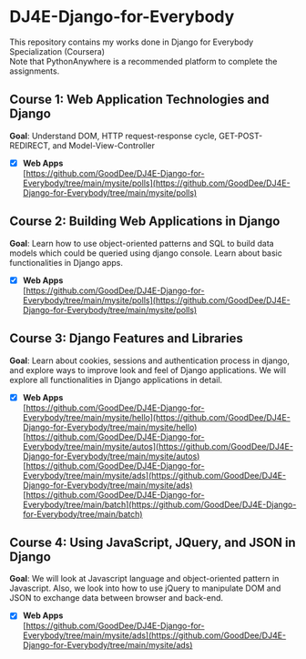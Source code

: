 # DJ4E-Django-for-Everybody
This repository contains my works done in Django for Everybody Specialization (Coursera)  
Note that PythonAnywhere is a recommended platform to complete the assignments.

## Course 1: Web Application Technologies and Django
**Goal**: Understand DOM, HTTP request-response cycle, GET-POST-REDIRECT, and Model-View-Controller
- [x] **Web Apps**  
[https://github.com/GoodDee/DJ4E-Django-for-Everybody/tree/main/mysite/polls](https://github.com/GoodDee/DJ4E-Django-for-Everybody/tree/main/mysite/polls)

## Course 2: Building Web Applications in Django
**Goal**: Learn how to use object-oriented patterns and SQL to build data models which could be queried using django console. Learn about basic functionalities in Django apps.
- [x] **Web Apps**  
[https://github.com/GoodDee/DJ4E-Django-for-Everybody/tree/main/mysite/polls](https://github.com/GoodDee/DJ4E-Django-for-Everybody/tree/main/mysite/polls)

## Course 3: Django Features and Libraries
**Goal**: Learn about cookies, sessions and authentication process in django, and explore ways to improve look and feel of Django applications. We will explore all functionalities in Django applications in detail.
- [x] **Web Apps**  
[https://github.com/GoodDee/DJ4E-Django-for-Everybody/tree/main/mysite/hello](https://github.com/GoodDee/DJ4E-Django-for-Everybody/tree/main/mysite/hello)  
[https://github.com/GoodDee/DJ4E-Django-for-Everybody/tree/main/mysite/autos](https://github.com/GoodDee/DJ4E-Django-for-Everybody/tree/main/mysite/autos)  
[https://github.com/GoodDee/DJ4E-Django-for-Everybody/tree/main/mysite/ads](https://github.com/GoodDee/DJ4E-Django-for-Everybody/tree/main/mysite/ads)  
[https://github.com/GoodDee/DJ4E-Django-for-Everybody/tree/main/batch](https://github.com/GoodDee/DJ4E-Django-for-Everybody/tree/main/batch)

## Course 4: Using JavaScript, JQuery, and JSON in Django
**Goal**: We will look at Javascript language and object-oriented pattern in Javascript. Also, we look into how to use jQuery to manipulate DOM and JSON to exchange data between browser and back-end.
- [x] **Web Apps**  
[https://github.com/GoodDee/DJ4E-Django-for-Everybody/tree/main/mysite/ads](https://github.com/GoodDee/DJ4E-Django-for-Everybody/tree/main/mysite/ads)  
